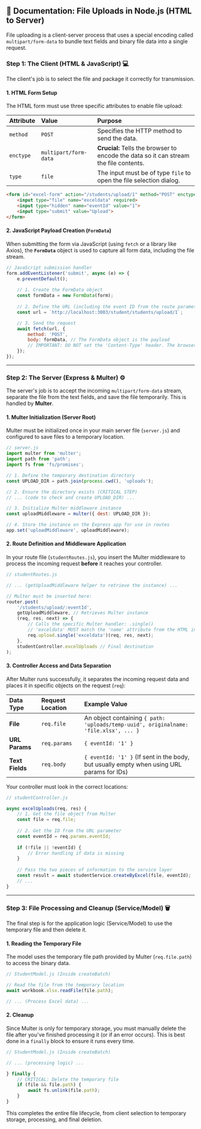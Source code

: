## 📄 Documentation: File Uploads in Node.js (HTML to Server)

File uploading is a client-server process that uses a special encoding called `multipart/form-data` to bundle text fields and binary file data into a single request.

### Step 1: The Client (HTML & JavaScript) 💻

The client's job is to select the file and package it correctly for transmission.

#### 1\. HTML Form Setup

The HTML form must use three specific attributes to enable file upload:

| Attribute | Value | Purpose |
| :--- | :--- | :--- |
| `method` | `POST` | Specifies the HTTP method to send the data. |
| `enctype` | `multipart/form-data` | **Crucial:** Tells the browser to encode the data so it can stream the file contents. |
| `type` | `file` | The input must be of type `file` to open the file selection dialog. |

```html
<form id="excel-form" action="/students/upload/1" method="POST" enctype="multipart/form-data">
    <input type="file" name="exceldata" required> 
    <input type="hidden" name="eventId" value="1"> 
    <input type="submit" value="Upload">
</form>
```

#### 2\. JavaScript Payload Creation (`FormData`)

When submitting the form via JavaScript (using `fetch` or a library like Axios), the **`FormData`** object is used to capture all form data, including the file stream.

```javascript
// JavaScript submission handler
form.addEventListener('submit', async (e) => {
    e.preventDefault(); 
    
    // 1. Create the FormData object
    const formData = new FormData(form); 
    
    // 2. Define the URL (including the event ID from the route parameter)
    const url = `http://localhost:3003/student/students/upload/1`;

    // 3. Send the request
    await fetch(url, {
        method: 'POST',
        body: formData, // The FormData object is the payload
        // IMPORTANT: DO NOT set the 'Content-Type' header. The browser does it automatically.
    });
});
```

-----

### Step 2: The Server (Express & Multer) ⚙️

The server's job is to accept the incoming `multipart/form-data` stream, separate the file from the text fields, and save the file temporarily. This is handled by **Multer**.

#### 1\. Multer Initialization (Server Root)

Multer must be initialized once in your main server file (`server.js`) and configured to save files to a temporary location.

```javascript
// server.js
import multer from 'multer';
import path from 'path';
import fs from 'fs/promises';

// 1. Define the temporary destination directory
const UPLOAD_DIR = path.join(process.cwd(), 'uploads');

// 2. Ensure the directory exists (CRITICAL STEP)
// ... (code to check and create UPLOAD_DIR) ...

// 3. Initialize Multer middleware instance
const uploadMiddleware = multer({ dest: UPLOAD_DIR });

// 4. Store the instance on the Express app for use in routes
app.set('uploadMiddleware', uploadMiddleware);
```

#### 2\. Route Definition and Middleware Application

In your route file (`studentRoutes.js`), you insert the Multer middleware to process the incoming request **before** it reaches your controller.

```javascript
// studentRoutes.js

// ... (getUploadMiddleware helper to retrieve the instance) ...

// Multer must be inserted here:
router.post(
    '/students/upload/:eventId', 
    getUploadMiddleware, // Retrieves Multer instance
    (req, res, next) => {
        // Calls the specific Multer handler: .single()
        // 'exceldata' MUST match the 'name' attribute from the HTML input field.
        req.upload.single('exceldata')(req, res, next);
    },
    studentController.excelUploads // Final destination
);
```

#### 3\. Controller Access and Data Separation

After Multer runs successfully, it separates the incoming request data and places it in specific objects on the request (`req`):

| Data Type | Request Location | Example Value |
| :--- | :--- | :--- |
| **File** | `req.file` | An object containing `{ path: 'uploads/temp-uuid', originalname: 'file.xlsx', ... }` |
| **URL Params** | `req.params` | `{ eventId: '1' }` |
| **Text Fields** | `req.body` | `{ eventId: '1' }` (If sent in the body, but usually empty when using URL params for IDs) |

Your controller must look in the correct locations:

```javascript
// studentController.js

async excelUploads(req, res) {
    // 1. Get the file object from Multer
    const file = req.file; 
    
    // 2. Get the ID from the URL parameter
    const eventId = req.params.eventId; 
    
    if (!file || !eventId) {
        // Error handling if data is missing
    }
    
    // Pass the two pieces of information to the service layer
    const result = await studentService.createByExcel(file, eventId);
    // ...
}
```

-----

### Step 3: File Processing and Cleanup (Service/Model) 🗑️

The final step is for the application logic (Service/Model) to use the temporary file and then delete it.

#### 1\. Reading the Temporary File

The model uses the temporary file path provided by Multer (`req.file.path`) to access the binary data.

```javascript
// StudentModel.js (Inside createBatch)

// Read the file from the temporary location
await workbook.xlsx.readFile(file.path); 

// ... (Process Excel data) ...
```

#### 2\. Cleanup

Since Multer is only for temporary storage, you must manually delete the file after you've finished processing it (or if an error occurs). This is best done in a `finally` block to ensure it runs every time.

```javascript
// StudentModel.js (Inside createBatch)

// ... (processing logic) ...

} finally {
    // CRITICAL: Delete the temporary file
    if (file && file.path) {
        await fs.unlink(file.path);
    }
}
```

This completes the entire file lifecycle, from client selection to temporary storage, processing, and final deletion.